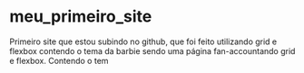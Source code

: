 # meu_primeiro_site
Primeiro site que estou subindo no github, que foi feito utilizando grid e flexbox contendo o tema da barbie sendo uma página  fan-accountando grid e flexbox. Contendo o tem
